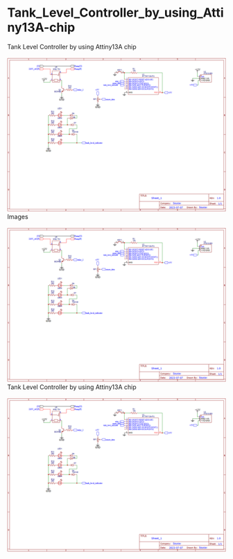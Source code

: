 # Tank_Level_Controller_by_using_Attiny13A-chip
Tank Level Controller by using Attiny13A chip
<br><br>
<img src="https://raw.githubusercontent.com/SouravApiDev/tank_level_control/main/Screenshot%202024-08-10%20171046.png">
Images
<br><br>
<img src="https://raw.githubusercontent.com/SouravApiDev/tank_level_control/main/Screenshot%202024-08-10%20171046.png">
Tank Level Controller by using Attiny13A chip
<br><br>
<img src="https://raw.githubusercontent.com/SouravApiDev/tank_level_control/main/Screenshot%202024-08-10%20171046.png">
